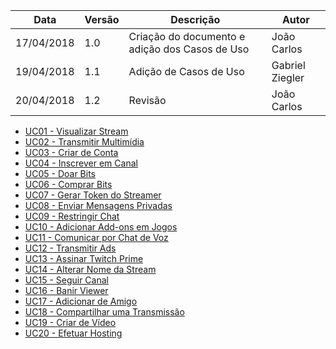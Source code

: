 Data|Versão|Descrição|Autor
-----|------|---------|-------
17/04/2018|1.0|Criação do documento e adição dos Casos de Uso|João Carlos|
19/04/2018|1.1|Adição de Casos de Uso|Gabriel Ziegler|
20/04/2018|1.2|Revisão|João Carlos|

* [UC01 - Visualizar Stream](Diagrama-Visualização-de-Stream)
* [UC02 - Transmitir Multimídia](Diagrama-Transmissão-Multimídia)
* [UC03 - Criar de Conta](Diagrama-Criação-de-Conta)
* [UC04 - Inscrever em Canal](Diagrama-Inscrição-em-Canal)
* [UC05 - Doar Bits](Diagrama-Doação-de-Bits)
* [UC06 - Comprar Bits](Diagrama-Compra-de-Bits)
* [UC07 - Gerar Token do Streamer](Diagrama-Geração-de-Token-do-Streamer)
* [UC08 - Enviar Mensagens Privadas](Diagrama-Mensagens-Privadas)
* [UC09 - Restringir Chat](Diagrama-Restrições-de-Chat)
* [UC10 - Adicionar Add-ons em Jogos](Diagrama-Adição-de-Add-ons-em-Jogos)
* [UC11 - Comunicar por Chat de Voz](Diagrama-Chat-de-Voz)
* [UC12 - Transmitir Ads](Diagrama-Transmissão-de-Ads)
* [UC13 - Assinar Twitch Prime](Diagrama-Assinatura-Twitch-Prime)
* [UC14 - Alterar Nome da Stream](Diagrama-Alterar-Nome-da-Stream)
* [UC15 - Seguir Canal](Diagrama-Seguir-Canal)
* [UC16 - Banir Viewer](Diagrama-Banir-Viewer)
* [UC17 - Adicionar de Amigo](Diagrama-Adição-de-Amigo)
* [UC18 - Compartilhar uma Transmissão](Diagrama-Compartilhar-uma-Transmissão)
* [UC19 - Criar de Vídeo](Diagrama-Criação-de-Vídeo)
* [UC20 - Efetuar Hosting](Diagrama-Hosting)

